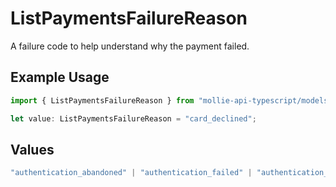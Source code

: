 # ListPaymentsFailureReason

A failure code to help understand why the payment failed.

## Example Usage

```typescript
import { ListPaymentsFailureReason } from "mollie-api-typescript/models/operations";

let value: ListPaymentsFailureReason = "card_declined";
```

## Values

```typescript
"authentication_abandoned" | "authentication_failed" | "authentication_required" | "authentication_unavailable_acs" | "card_declined" | "card_expired" | "inactive_card" | "insufficient_funds" | "invalid_cvv" | "invalid_card_holder_name" | "invalid_card_number" | "invalid_card_type" | "possible_fraud" | "refused_by_issuer" | "unknown_reason"
```